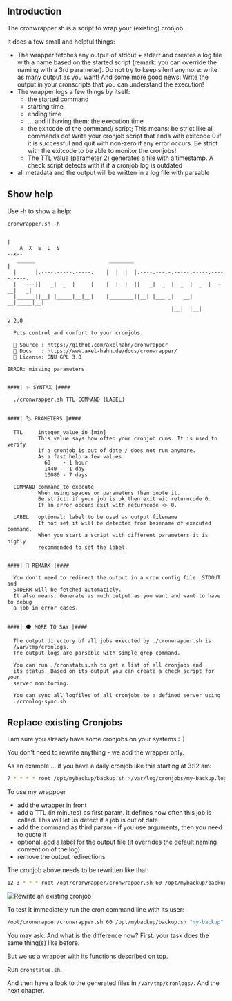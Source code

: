 ## Introduction

The cronwrapper.sh is a script to wrap your (existing) cronjob. 

It does a few small and helpful things:

* The wrapper fetches any output of stdout + stderr and creates a log file with a name based on the started script 
  (remark: you can override the naming with a 3rd parameter).
  Do not try to keep silent anymore: write as many output as you want! 
  And some more good news: Write the output in your cronscripts that you can understand the execution!
* The wrapper logs a few things by itself: 
  * the started command
  * starting time
  * ending time
  * ... and if having them: the execution time
  * the exitcode of the command/ script;
    This means: be strict like all commands do! Write your cronjob script that
    ends with exitcode 0 if it is successful and quit with non-zero if any
    error occurs. Be strict with the exitcode to be able to monitor the cronjobs!
  * The TTL value (parameter 2) generates a file with a timestamp. A check
    script detects with it if a cronjob log is outdated
* all metadata and the output will be written in a log file with parsable

## Show help

Use -h to show a help:

```text
cronwrapper.sh -h

                                                                           | 
    A  X  E  L  S                                                        --x--
   ______                        ________                                  |
  |      |.----.-----.-----.    |  |  |  |.----.---.-.-----.-----.-----.----.
  |   ---||   _|  _  |     |    |  |  |  ||   _|  _  |  _  |  _  |  -__|   _|
  |______||__| |_____|__|__|    |________||__| |___._|   __|   __|_____|__|  
                                                     |__|  |__|
                                                                       v 2.0

  Puts control and comfort to your cronjobs.

  📄 Source : https://github.com/axelhahn/cronwrapper
  📗 Docs   : https://www.axel-hahn.de/docs/cronwrapper/
  📜 License: GNU GPL 3.0

ERROR: missing parameters.


####| ✨ SYNTAX |####

  ./cronwrapper.sh TTL COMMAND [LABEL]


####| 🏷 PRAMETERS |####

  TTL     integer value in [min]
          This value says how often your cronjob runs. It is used to verify
          if a cronjob is out of date / does not run anymore.
          As a fast help a few values:
            60    - 1 hour
            1440  - 1 day
            10080 - 7 days
  
  COMMAND command to execute
          When using spaces or parameters then quote it.
          Be strict: if your job is ok then exit wit returncode 0.
          If an error occurs exit with returncode <> 0.
  
  LABEL   optional: label to be used as output filename
          If not set it will be detected from basename of executed command.
          When you start a script with different parameters it is highly
          recommended to set the label.


####| 📝 REMARK |####

  You don't need to redirect the output in a cron config file. STDOUT and
  STDERR will be fetched automaticly. 
  It also means: Generate as much output as you want and want to have to debug
  a job in error cases.


####| 🗨 MORE TO SAY |####

  The output directory of all jobs executed by ./cronwrapper.sh is
  /var/tmp/cronlogs.
  The output logs are parseble with simple grep command.

  You can run ./cronstatus.sh to get a list of all cronjobs and 
  its status. Based on its output you can create a check script for your 
  server monitoring.

  You can sync all logfiles of all cronjobs to a defined server using
  ./cronlog-sync.sh

```

## Replace existing Cronjobs

I am sure you already have some cronjobs on your systems :-)

You don't need to rewrite anything - we add the wrapper only.

As an example ... if you have a daily cronjob like this starting at 3:12 am:

```bash
7 * * * * root /opt/mybackup/backup.sh >/var/log/cronjobs/my-backup.log 2>&1
```

To use my wrappper

* add the wrapper in front
* add a TTL (in minutes) as first param. It defines how often this job is called. This will let us detect if a job is out of date.
* add the command as third param - if you use arguments, then you need to quote it
* optional: add a label for the output file (it overrides the default naming convention of the log)
* remove the output redirections

The cronjob above needs to be rewritten like that:

```bash
12 3 * * * root /opt/cronwrapper/cronwrapper.sh 60 /opt/mybackup/backup.sh "my-backup"
```

![Rewrite an existing cronjob](images/rewrite_a_cronjob.drawio.png)

To test it immediately run the cron command line with its user:

```bash
/opt/cronwrapper/cronwrapper.sh 60 /opt/mybackup/backup.sh "my-backup"
```

You may ask: And what is the difference now?
First: your task does the same thing(s) like before.

But we us a wrapper with its functions described on top.

Run `cronstatus.sh`.

And then have a look to the generated files in `/var/tmp/cronlogs/`. And the next chapter.
